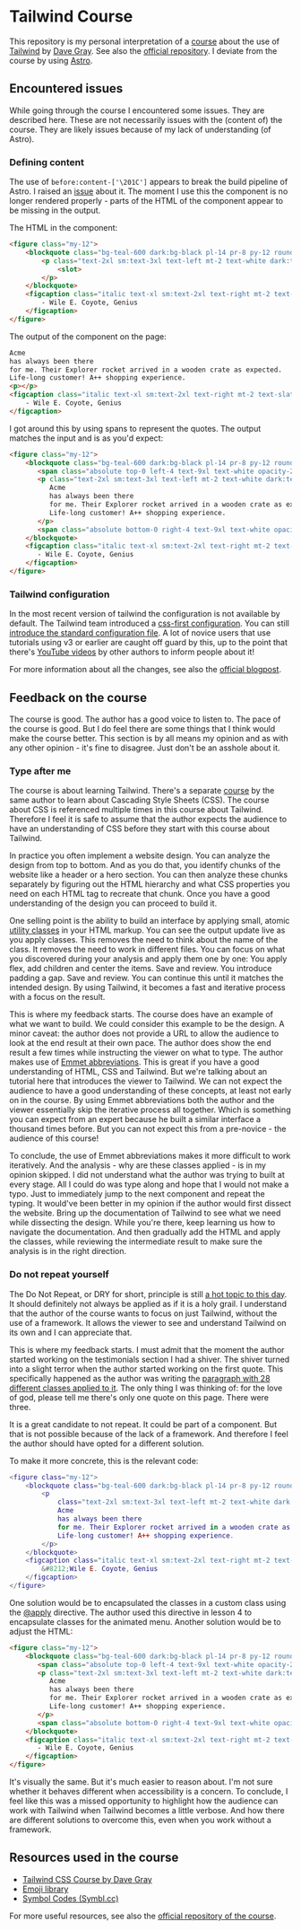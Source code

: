 # Tailwind Course

This repository is my personal interpretation of a [course](https://www.youtube.com/watch?v=lCxcTsOHrjo) about the use of [Tailwind](https://tailwindcss.com/) by [Dave Gray](https://yesdavidgray.com/). See also the [official repository](https://github.com/gitdagray/tailwind-css-course). I deviate from the course by using [Astro](https://astro.build/).

## Encountered issues

While going through the course I encountered some issues. They are described here. These are not necessarily issues with the (content of) the course. They are likely issues because of my lack of understanding (of Astro).

### Defining content

The use of `before:content-['\201C']` appears to break the build pipeline of Astro. I raised an [issue](https://github.com/withastro/astro/issues/13718) about it. The moment I use this the component is no longer rendered properly - parts of the HTML of the component appear to be missing in the output. 

The HTML in the component:

```html
<figure class="my-12">
    <blockquote class="bg-teal-600 dark:bg-black pl-14 pr-8 py-12 rounded-3xl relative">
        <p class="text-2xl sm:text-3xl text-left mt-2 text-white dark:text-slate-400 before:content-['\201C'] before:font-serif before:absolute before:top-0 before:left-0 before:text-9xl before:text-white before:opacity-25 before:transform before:translate-x-2 before:translate-y-2 after:content-['\201D'] after:font-serif after:absolute after:-bottom-20 after:right-0 after:text-9xl after:text-white after:opacity-25 after:transform after:-translate-x-2 after:-translate-y-2">
            <slot>
        </p>
    </blockquote>
    <figcaption class="italic text-xl sm:text-2xl text-right mt-2 text-slate-500 dark:text-slate-400">
        - Wile E. Coyote, Genius
    </figcaption>
</figure>
```

The output of the component on the page:

```html
Acme
has always been there
for me. Their Explorer rocket arrived in a wooden crate as expected.
Life-long customer! A++ shopping experience.
<p></p>
<figcaption class="italic text-xl sm:text-2xl text-right mt-2 text-slate-500 dark:text-slate-400">
    - Wile E. Coyote, Genius
</figcaption>
```

I got around this by using spans to represent the quotes. The output matches the input and is as you'd expect:

```html
<figure class="my-12">
    <blockquote class="bg-teal-600 dark:bg-black pl-14 pr-8 py-12 rounded-3xl relative">
       <span class="absolute top-0 left-4 text-9xl text-white opacity-25 font-serif transform translate-x-2 translate-y-2">“</span> 
       <p class="text-2xl sm:text-3xl text-left mt-2 text-white dark:text-slate-400"> 
          Acme
          has always been there
          for me. Their Explorer rocket arrived in a wooden crate as expected.
          Life-long customer! A++ shopping experience.
       </p>
       <span class="absolute bottom-0 right-4 text-9xl text-white opacity-25 font-serif transform -translate-x-2 translate-y-16">”</span> 
    </blockquote>
    <figcaption class="italic text-xl sm:text-2xl text-right mt-2 text-slate-500 dark:text-slate-400">
       - Wile E. Coyote, Genius 
    </figcaption>
</figure>
```

### Tailwind configuration

In the most recent version of tailwind the configuration is not available by default. The Tailwind team introduced a [css-first configuration](https://tailwindcss.com/blog/tailwindcss-v4#css-first-configuration). You can still [introduce the standard configuration file](https://github.com/tailwindlabs/tailwindcss/discussions/17168#discussioncomment-12734594). A lot of novice users that use tutorials using v3 or earlier are caught off guard by this, up to the point that there's [YouTube videos](https://www.youtube.com/watch?v=bupetqS1SMU) by other authors to inform people about it!

For more information about all the changes, see also the [official blogpost](https://tailwindcss.com/blog/tailwindcss-v4).

## Feedback on the course

The course is good. The author has a good voice to listen to. The pace of the course is good. But I do feel there are some things that I think would make the course better. This section is by all means my opinion and as with any other opinion - it's fine to disagree. Just don't be an asshole about it.

### Type after me

The course is about learning Tailwind. There's a separate [course](https://www.youtube.com/playlist?list=PL0Zuz27SZ-6Mx9fd9elt80G1bPcySmWit) by the same author to learn about Cascading Style Sheets (CSS). The course about CSS is referenced multiple times in this course about Tailwind. Therefore I feel it is safe to assume that the author expects the audience to have an understanding of CSS before they start with this course about Tailwind.

In practice you often implement a website design. You can analyze the design from top to bottom. And as you do that, you identify chunks of the website like a header or a hero section. You can then analyze these chunks separately by figuring out the HTML hierarchy and what CSS properties you need on each HTML tag to recreate that chunk. Once you have a good understanding of the design you can proceed to build it.

One selling point is the ability to build an interface by applying small, atomic [utility classes](https://tailwindcss.com/docs/styling-with-utility-classes) in your HTML markup. You can see the output update live as you apply classes. This removes the need to think about the name of the class. It removes the need to work in different files. You can focus on what you discovered during your analysis and apply them one by one: You apply flex, add children and center the items. Save and review. You introduce padding a gap. Save and review. You can continue this until it matches the intended design. By using Tailwind, it becomes a fast and iterative process with a focus on the result.

This is where my feedback starts. The course does have an example of what we want to build. We could consider this example to be the design. A minor caveat: the author does not provide a URL to allow the audience to look at the end result at their own pace. The author does show the end result a few times while instructing the viewer on what to type. The author makes use of [Emmet abbreviations](https://docs.emmet.io/abbreviations/). This is great if you have a good understanding of HTML, CSS and Tailwind. But we're talking about an tutorial here that introduces the viewer to Tailwind. We can not expect the audience to have a good understanding of these concepts, at least not early on in the course. By using Emmet abbreviations both the author and the viewer essentially skip the iterative process all together. Which is something you can expect from an expert because he built a similar interface a thousand times before. But you can not expect this from a pre-novice - the audience of this course!

To conclude, the use of Emmet abbreviations makes it more difficult to work iteratively. And the analysis - why are these classes applied - is in my opinion skipped. I did not understand what the author was trying to built at every stage. All I could do was type along and hope that I would not make a typo. Just to immediately jump to the next component and repeat the typing. It would've been better in my opinion if the author would first dissect the website. Bring up the documentation of Tailwind to see what we need while dissecting the design. While you're there, keep learning us how to navigate the documentation. And then gradually add the HTML and apply the classes, while reviewing the intermediate result to make sure the analysis is in the right direction.

### Do not repeat yourself

The Do Not Repeat, or DRY for short, principle is still [a hot topic to this day](https://thevaluable.dev/dry-principle-cost-benefit-example/). It should definitely not always be applied as if it is a holy grail. I understand that the author of the course wants to focus on just Tailwind, without the use of a framework. It allows the viewer to see and understand Tailwind on its own and I can appreciate that.

This is where my feedback starts. I must admit that the moment the author started working on the testimonials section I had a shiver. The shiver turned into a slight terror when the author started working on the first quote. This specifically happened as the author was writing the [paragraph with 28 different classes applied to it](https://github.com/gitdagray/tailwind-css-course/blob/main/lesson03/build/index.html#L940). The only thing I was thinking of: for the love of god, please tell me there's only one quote on this page. There were three.

It is a great candidate to not repeat. It could be part of a component. But that is not possible because of the lack of a framework. And therefore I feel the author should have opted for a different solution.

To make it more concrete, this is the relevant code:

```lua
<figure class="my-12">
    <blockquote class="bg-teal-600 dark:bg-black pl-14 pr-8 py-12 rounded-3xl relative">
        <p
            class="text-2xl sm:text-3xl text-left mt-2 text-white dark:text-slate-400 before:content-['\201C'] before:font-serif before:absolute before:top-0 before:left-0 before:text-9xl before:text-white before:opacity-25 before:transform before:translate-x-2 before:translate-y-2 after:content-['\201D'] after:font-serif after:absolute after:-bottom-20 after:right-0 after:text-9xl after:text-white after:opacity-25 after:transform after:-translate-x-2 after:-translate-y-2">
            Acme
            has always been there
            for me. Their Explorer rocket arrived in a wooden crate as expected.
            Life-long customer! A++ shopping experience.
        </p>
    </blockquote>
    <figcaption class="italic text-xl sm:text-2xl text-right mt-2 text-slate-500 dark:text-slate-400">
        &#8212;Wile E. Coyote, Genius
    </figcaption>
</figure>
```

One solution would be to encapsulated the classes in a custom class using the [@apply](https://tailwindcss.com/docs/functions-and-directives#apply-directive) directive. The author used this directive in lesson 4 to encapsulate classes for the animated menu. Another solution would be to adjust the HTML:

```html
<figure class="my-12">
    <blockquote class="bg-teal-600 dark:bg-black pl-14 pr-8 py-12 rounded-3xl relative">
       <span class="absolute top-0 left-4 text-9xl text-white opacity-25 font-serif transform translate-x-2 translate-y-2">“</span> 
       <p class="text-2xl sm:text-3xl text-left mt-2 text-white dark:text-slate-400"> 
          Acme
          has always been there
          for me. Their Explorer rocket arrived in a wooden crate as expected.
          Life-long customer! A++ shopping experience.
       </p>
       <span class="absolute bottom-0 right-4 text-9xl text-white opacity-25 font-serif transform -translate-x-2 translate-y-16">”</span> 
    </blockquote>
    <figcaption class="italic text-xl sm:text-2xl text-right mt-2 text-slate-500 dark:text-slate-400">
       - Wile E. Coyote, Genius 
    </figcaption>
</figure>
```

It's visually the same. But it's much easier to reason about. I'm not sure whether it behaves different when accessibility is a concern. To conclude, I feel like this was a missed opportunity to highlight how the audience can work with Tailwind when Tailwind becomes a little verbose. And how there are different solutions to overcome this, even when you work without a framework.

## Resources used in the course

- [Tailwind CSS Course by Dave Gray](https://www.youtube.com/watch?v=lCxcTsOHrjo)
- [Emoji library ](https://emojipedia.org)
- [Symbol Codes (Symbl.cc)](https://symbl.cc/)

For more useful resources, see also the [official repository of the course](https://github.com/gitdagray/tailwind-css-course).
